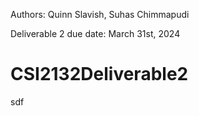 Authors: Quinn Slavish, Suhas Chimmapudi

Deliverable 2 due date: March 31st, 2024

# CSI2132Deliverable2

sdf